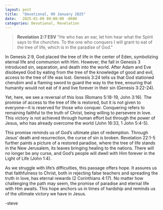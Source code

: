 ```yaml
---
layout: post
title:  "Devotional, 09 January 2025"
date:   2025-01-09 09:00:00 -0600
categories: Devotional, Revelation
---
```


>**Revelation 2:7 ESV**
>"He who has an ear, let him hear what the Spirit says to the churches. To the one who conquers I will grant to eat of the tree of life, which is in the paradise of God."

In Genesis 2:9, God placed the tree of life in the center of Eden, symbolizing eternal life and communion with Him. However, the fall in Genesis 3 introduced sin, separation, and death into the world. After Adam and Eve disobeyed God by eating from the tree of the knowledge of good and evil, access to the tree of life was lost. Genesis 3:24 tells us that God stationed cherubim and a flaming sword to guard the way to the tree, ensuring that humanity would not eat of it and live forever in their sin (Genesis 3:22-24).

Yet, here, we see a reversal of this loss (Romans 5:18-19, John 3:16). The promise of access to the tree of life is restored, but it is not given to everyone—it is reserved for those who conquer. Conquering refers to remaining faithful to the truth of Christ, being willing to persevere in love. This victory is not achieved through human effort but through the power of Jesus, who has already overcome the world (John 16:33, 1 John 5:4-5).

This promise reminds us of God’s ultimate plan of redemption. Through Jesus’ death and resurrection, the curse of sin is broken. Revelation 22:1-5 further paints a picture of a restored paradise, where the tree of life stands in the New Jerusalem, its leaves bringing healing to the nations. There will no longer be any curse, and God’s people will dwell with Him forever in the Light of Life (John 1:4).

As we struggle with life’s difficulties, this passage offers hope. It assures us that faithfulness to Christ, both in rejecting false teachers and spreading the truth in love, has eternal rewards (2 Corinthians 4:17). No matter how challenging the path may seem, the promise of paradise and eternal life with Him awaits. This hope anchors us in times of hardship and reminds us of the ultimate victory we have in Jesus.

-steve

<script src="https://www.biblegateway.com/public/link-to-us/tooltips/bglinks.js" type="text/javascript"></script>
<script type="text/javascript">
BGLinks.version = "ESV";
BGLinks.linkVerses();
</script>